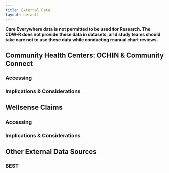 ```yaml
---
title: External Data
layout: default
---
```



**Care Everywhere data is not permitted to be used for Research. The CDW-R does not provide these data in datasets, and study teams should take care not to use these data while conducting manual chart reviews.**

## Community Health Centers: OCHIN & Community Connect

### Accessing

### Implications & Considerations

## Wellsense Claims

### Accessing

### Implications & Considerations

## Other External Data Sources

### BEST

